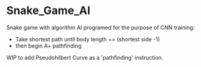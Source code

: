 # Snake_Game_AI
Snake game with algorithm AI programed for the purpose of CNN training:
 - Take shortest path until body length == (shortest side -1)
 - then begin A+ pathfinding
 
 WIP to add Pseudohilbert Curve as a 'pathfinding' instruction.
